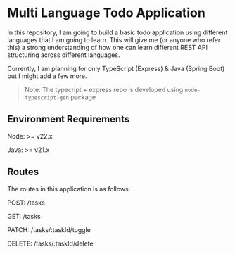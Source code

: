 # Multi Language Todo Application

In this repository, I am going to build a basic todo application using different languages that I am going to learn. This will give me (or anyone who refer this) a strong understanding of how one can learn different REST API structuring across different languages.

Currently, I am planning for only TypeScript (Express) & Java (Spring Boot) but I might add a few more.

> Note: The typecript + express repo is developed using `node-typescript-gen` package

## Environment Requirements

Node: >= v22.x

Java: >= v21.x

## Routes

The routes in this application is as follows:

POST: /tasks

GET: /tasks

PATCH: /tasks/:taskId/toggle

DELETE: /tasks/:taskId/delete